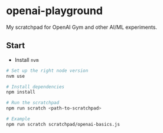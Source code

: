 # openai-playground

My scratchpad for OpenAI Gym and other AI/ML experiments.

## Start

- Install `nvm`

```bash
# Set up the right node version
nvm use

# Install dependencies
npm install

# Run the scratchpad
npm run scratch <path-to-scratchpad>

# Example
npm run scratch scratchpad/openai-basics.js

```
